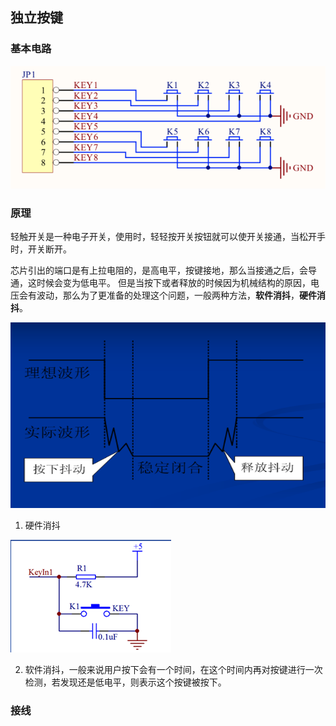 ## 独立按键

### 基本电路 
![电路图](./images/circuit.png)

### 原理
轻触开关是一种电子开关，使用时，轻轻按开关按钮就可以使开关接通，当松开手时，开关断开。

芯片引出的端口是有上拉电阻的，是高电平，按键接地，那么当接通之后，会导通，这时候会变为低电平。
但是当按下或者释放的时候因为机械结构的原因，电压会有波动，那么为了更准备的处理这个问题，一般两种方法，**软件消抖**，**硬件消抖**。

![img.png](images/oscillogram.png)

1. 硬件消抖

![硬件消抖电路图](./images/hardware-filter-circuit.png)

2. 软件消抖，一般来说用户按下会有一个时间，在这个时间内再对按键进行一次检测，若发现还是低电平，则表示这个按键被按下。

### 接线